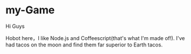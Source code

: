 # my-Game
Hi Guys

Hobot here，I like Node.js and Coffeescript(that's what I'm made of!).
I've had tacos on the moon and find them far superior to Earth  tacos.
